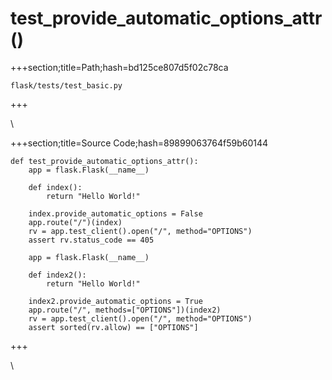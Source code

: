 



# test_provide_automatic_options_attr()
  
+++section;title=Path;hash=bd125ce807d5f02c78ca

`flask/tests/test_basic.py`
  
+++

\
  
+++section;title=Source Code;hash=89899063764f59b60144
```
def test_provide_automatic_options_attr():
    app = flask.Flask(__name__)

    def index():
        return "Hello World!"

    index.provide_automatic_options = False
    app.route("/")(index)
    rv = app.test_client().open("/", method="OPTIONS")
    assert rv.status_code == 405

    app = flask.Flask(__name__)

    def index2():
        return "Hello World!"

    index2.provide_automatic_options = True
    app.route("/", methods=["OPTIONS"])(index2)
    rv = app.test_client().open("/", method="OPTIONS")
    assert sorted(rv.allow) == ["OPTIONS"]
```  
+++

\
